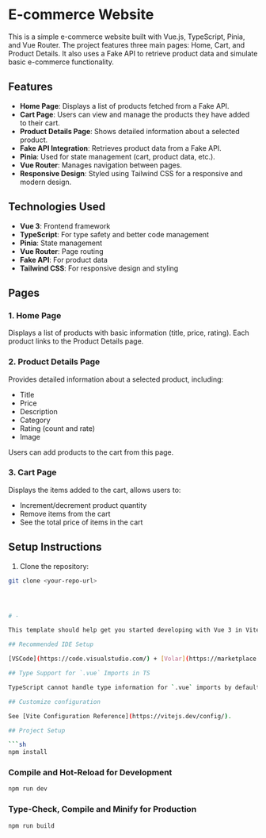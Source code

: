 




# E-commerce Website

This is a simple e-commerce website built with Vue.js, TypeScript, Pinia, and Vue Router. The project features three main pages: Home, Cart, and Product Details. It also uses a Fake API to retrieve product data and simulate basic e-commerce functionality.

## Features

- **Home Page**: Displays a list of products fetched from a Fake API.
- **Cart Page**: Users can view and manage the products they have added to their cart.
- **Product Details Page**: Shows detailed information about a selected product.
- **Fake API Integration**: Retrieves product data from a Fake API.
- **Pinia**: Used for state management (cart, product data, etc.).
- **Vue Router**: Manages navigation between pages.
- **Responsive Design**: Styled using Tailwind CSS for a responsive and modern design.

## Technologies Used

- **Vue 3**: Frontend framework
- **TypeScript**: For type safety and better code management
- **Pinia**: State management
- **Vue Router**: Page routing
- **Fake API**: For product data
- **Tailwind CSS**: For responsive design and styling

## Pages

### 1. Home Page
Displays a list of products with basic information (title, price, rating). Each product links to the Product Details page.

### 2. Product Details Page
Provides detailed information about a selected product, including:
- Title
- Price
- Description
- Category
- Rating (count and rate)
- Image

Users can add products to the cart from this page.

### 3. Cart Page
Displays the items added to the cart, allows users to:
- Increment/decrement product quantity
- Remove items from the cart
- See the total price of items in the cart

## Setup Instructions

1. Clone the repository:

```bash
git clone <your-repo-url>




# -

This template should help get you started developing with Vue 3 in Vite.

## Recommended IDE Setup

[VSCode](https://code.visualstudio.com/) + [Volar](https://marketplace.visualstudio.com/items?itemName=Vue.volar) (and disable Vetur).

## Type Support for `.vue` Imports in TS

TypeScript cannot handle type information for `.vue` imports by default, so we replace the `tsc` CLI with `vue-tsc` for type checking. In editors, we need [Volar](https://marketplace.visualstudio.com/items?itemName=Vue.volar) to make the TypeScript language service aware of `.vue` types.

## Customize configuration

See [Vite Configuration Reference](https://vitejs.dev/config/).

## Project Setup

```sh
npm install
```

### Compile and Hot-Reload for Development

```sh
npm run dev
```

### Type-Check, Compile and Minify for Production

```sh
npm run build
```
